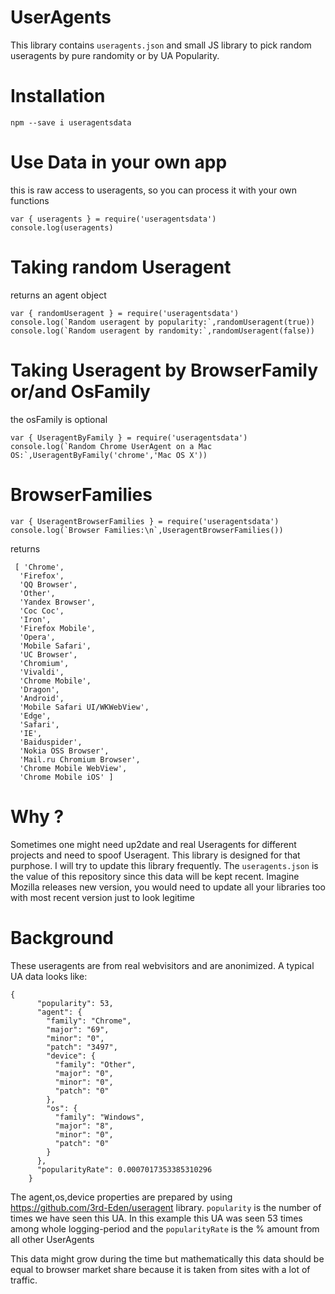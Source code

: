 # UserAgents
This library contains `useragents.json` and small JS library to pick random useragents by pure randomity or by UA Popularity.

# Installation
```
npm --save i useragentsdata 
```

# Use Data in your own app
this is raw access to useragents, so you can process it with your own functions
```
var { useragents } = require('useragentsdata')
console.log(useragents)
```

# Taking random Useragent
returns an agent object
```
var { randomUseragent } = require('useragentsdata')
console.log(`Random useragent by popularity:`,randomUseragent(true))
console.log(`Random useragent by randomity:`,randomUseragent(false))
```

# Taking Useragent by BrowserFamily or/and OsFamily
the osFamily is optional
```
var { UseragentByFamily } = require('useragentsdata')
console.log(`Random Chrome UserAgent on a Mac OS:`,UseragentByFamily('chrome','Mac OS X'))
```


# BrowserFamilies
```
var { UseragentBrowserFamilies } = require('useragentsdata')
console.log(`Browser Families:\n`,UseragentBrowserFamilies())
```

returns
```
 [ 'Chrome',
  'Firefox',
  'QQ Browser',
  'Other',
  'Yandex Browser',
  'Coc Coc',
  'Iron',
  'Firefox Mobile',
  'Opera',
  'Mobile Safari',
  'UC Browser',
  'Chromium',
  'Vivaldi',
  'Chrome Mobile',
  'Dragon',
  'Android',
  'Mobile Safari UI/WKWebView',
  'Edge',
  'Safari',
  'IE',
  'Baiduspider',
  'Nokia OSS Browser',
  'Mail.ru Chromium Browser',
  'Chrome Mobile WebView',
  'Chrome Mobile iOS' ]
```


# Why ?
Sometimes one might need up2date and real Useragents for different projects and need to spoof Useragent. This library is designed for that purphose. I will try to update this library frequently. The `useragents.json` is the value of this repository since this data will be kept recent. Imagine Mozilla releases new version, you would need to update all your libraries too with most recent version just to look legitime

# Background
These useragents are from real webvisitors and are anonimized. A typical UA data looks like:

```
{
      "popularity": 53,
      "agent": {
        "family": "Chrome",
        "major": "69",
        "minor": "0",
        "patch": "3497",
        "device": {
          "family": "Other",
          "major": "0",
          "minor": "0",
          "patch": "0"
        },
        "os": {
          "family": "Windows",
          "major": "8",
          "minor": "0",
          "patch": "0"
        }
      },
      "popularityRate": 0.0007017353385310296
    }
```

The agent,os,device properties are prepared by using https://github.com/3rd-Eden/useragent library. `popularity` is the number of times we have seen this UA. In this example this UA was seen 53 times among whole logging-period and the `popularityRate` is the % amount from all other UserAgents

This data might grow during the time but mathematically this data should be equal to browser market share because it is taken from sites with a lot of traffic.